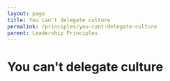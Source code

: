 ```yaml
---
layout: page
title: You can't delegate culture
permalink: /principles/you-cant-delegate-culture
parent: Leadership Principles
---
```


# You can't delegate culture
